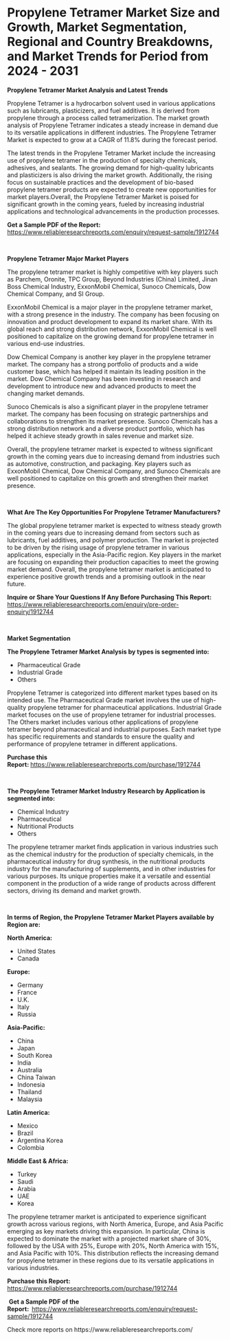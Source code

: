 <p><h1>Propylene Tetramer Market Size and Growth, Market Segmentation, Regional and Country Breakdowns, and Market Trends for Period from 2024 -  2031</h1></p><p><strong>Propylene Tetramer Market Analysis and Latest Trends</strong></p>
<p><p>Propylene Tetramer is a hydrocarbon solvent used in various applications such as lubricants, plasticizers, and fuel additives. It is derived from propylene through a process called tetramerization. The market growth analysis of Propylene Tetramer indicates a steady increase in demand due to its versatile applications in different industries. The Propylene Tetramer Market is expected to grow at a CAGR of 11.8% during the forecast period. </p><p>The latest trends in the Propylene Tetramer Market include the increasing use of propylene tetramer in the production of specialty chemicals, adhesives, and sealants. The growing demand for high-quality lubricants and plasticizers is also driving the market growth. Additionally, the rising focus on sustainable practices and the development of bio-based propylene tetramer products are expected to create new opportunities for market players.Overall, the Propylene Tetramer Market is poised for significant growth in the coming years, fueled by increasing industrial applications and technological advancements in the production processes.</p></p>
<p><strong>Get a Sample PDF of the Report:&nbsp;</strong> <a href="https://www.reliableresearchreports.com/enquiry/request-sample/1912744">https://www.reliableresearchreports.com/enquiry/request-sample/1912744</a></p>
<p>&nbsp;</p>
<p><strong>Propylene Tetramer Major Market Players</strong></p>
<p><p>The propylene tetramer market is highly competitive with key players such as Parchem, Oronite, TPC Group, Beyond Industries (China) Limited, Jinan Boss Chemical Industry, ExxonMobil Chemical, Sunoco Chemicals, Dow Chemical Company, and SI Group. </p><p>ExxonMobil Chemical is a major player in the propylene tetramer market, with a strong presence in the industry. The company has been focusing on innovation and product development to expand its market share. With its global reach and strong distribution network, ExxonMobil Chemical is well positioned to capitalize on the growing demand for propylene tetramer in various end-use industries.</p><p>Dow Chemical Company is another key player in the propylene tetramer market. The company has a strong portfolio of products and a wide customer base, which has helped it maintain its leading position in the market. Dow Chemical Company has been investing in research and development to introduce new and advanced products to meet the changing market demands. </p><p>Sunoco Chemicals is also a significant player in the propylene tetramer market. The company has been focusing on strategic partnerships and collaborations to strengthen its market presence. Sunoco Chemicals has a strong distribution network and a diverse product portfolio, which has helped it achieve steady growth in sales revenue and market size.</p><p>Overall, the propylene tetramer market is expected to witness significant growth in the coming years due to increasing demand from industries such as automotive, construction, and packaging. Key players such as ExxonMobil Chemical, Dow Chemical Company, and Sunoco Chemicals are well positioned to capitalize on this growth and strengthen their market presence.</p></p>
<p>&nbsp;</p>
<p><strong>What Are The Key Opportunities For Propylene Tetramer Manufacturers?</strong></p>
<p><p>The global propylene tetramer market is expected to witness steady growth in the coming years due to increasing demand from sectors such as lubricants, fuel additives, and polymer production. The market is projected to be driven by the rising usage of propylene tetramer in various applications, especially in the Asia-Pacific region. Key players in the market are focusing on expanding their production capacities to meet the growing market demand. Overall, the propylene tetramer market is anticipated to experience positive growth trends and a promising outlook in the near future.</p></p>
<p><strong>Inquire or Share Your Questions If Any Before Purchasing This Report:</strong> <a href="https://www.reliableresearchreports.com/enquiry/pre-order-enquiry/1912744">https://www.reliableresearchreports.com/enquiry/pre-order-enquiry/1912744</a></p>
<p>&nbsp;</p>
<p><strong>Market Segmentation</strong></p>
<p><strong>The Propylene Tetramer Market Analysis by types is segmented into:</strong></p>
<p><ul><li>Pharmaceutical Grade</li><li>Industrial Grade</li><li>Others</li></ul></p>
<p><p>Propylene Tetramer is categorized into different market types based on its intended use. The Pharmaceutical Grade market involves the use of high-quality propylene tetramer for pharmaceutical applications. Industrial Grade market focuses on the use of propylene tetramer for industrial processes. The Others market includes various other applications of propylene tetramer beyond pharmaceutical and industrial purposes. Each market type has specific requirements and standards to ensure the quality and performance of propylene tetramer in different applications.</p></p>
<p><strong>Purchase this Report:&nbsp;</strong><a href="https://www.reliableresearchreports.com/purchase/1912744">https://www.reliableresearchreports.com/purchase/1912744</a></p>
<p>&nbsp;</p>
<p><strong>The Propylene Tetramer Market Industry Research by Application is segmented into:</strong></p>
<p><ul><li>Chemical Industry</li><li>Pharmaceutical</li><li>Nutritional Products</li><li>Others</li></ul></p>
<p><p>The propylene tetramer market finds application in various industries such as the chemical industry for the production of specialty chemicals, in the pharmaceutical industry for drug synthesis, in the nutritional products industry for the manufacturing of supplements, and in other industries for various purposes. Its unique properties make it a versatile and essential component in the production of a wide range of products across different sectors, driving its demand and market growth.</p></p>
<p>&nbsp;</p>
<p><strong>In terms of Region, the Propylene Tetramer Market Players available by Region are:</strong></p>
<p>
    <p> <strong> North America: </strong>
        <ul>
            <li>United States</li>
            <li>Canada</li>
        </ul>
        </p> 
    <p> <strong> Europe: </strong>
        <ul>
            <li>Germany</li>
            <li>France</li>
            <li>U.K.</li>
            <li>Italy</li>
            <li>Russia</li>
        </ul>
        </p> 
    <p> <strong> Asia-Pacific: </strong>
        <ul>
            <li>China</li>
            <li>Japan</li>
            <li>South Korea</li>
            <li>India</li>
            <li>Australia</li>
            <li>China Taiwan</li>
            <li>Indonesia</li>
            <li>Thailand</li>
            <li>Malaysia</li>
        </ul>
        </p> 
    <p> <strong> Latin America: </strong>
        <ul>
            <li>Mexico</li>
            <li>Brazil</li>
            <li>Argentina Korea</li>
            <li>Colombia</li>
        </ul>
        </p> 
    <p> <strong> Middle East & Africa: </strong>
        <ul>
            <li>Turkey</li>
            <li>Saudi</li>
            <li>Arabia</li>
            <li>UAE</li>
            <li>Korea</li>
        </ul>
    </p>
    </p>
<p><p>The propylene tetramer market is anticipated to experience significant growth across various regions, with North America, Europe, and Asia Pacific emerging as key markets driving this expansion. In particular, China is expected to dominate the market with a projected market share of 30%, followed by the USA with 25%, Europe with 20%, North America with 15%, and Asia Pacific with 10%. This distribution reflects the increasing demand for propylene tetramer in these regions due to its versatile applications in various industries.</p></p>
<p><strong>Purchase this Report: </strong><a href="https://www.reliableresearchreports.com/purchase/1912744">https://www.reliableresearchreports.com/purchase/1912744</a></p>
<p>&nbsp;<strong>Get a Sample PDF of the Report:&nbsp;&nbsp;</strong><a href="https://www.reliableresearchreports.com/enquiry/request-sample/1912744">https://www.reliableresearchreports.com/enquiry/request-sample/1912744</a></p>
<p><strong></strong></p>
<p>Check more reports on https://www.reliableresearchreports.com/</p>